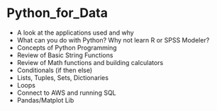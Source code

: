 # Python_for_Data
* A look at the applications used and why
* What can you do with Python? Why not learn R or SPSS Modeler?
* Concepts of Python Programming
* Review of Basic String Functions
* Review of Math functions and building calculators
* Conditionals (if then else)
* Lists, Tuples, Sets, Dictionaries
* Loops
* Connect to AWS and running SQL
* Pandas/Matplot Lib
